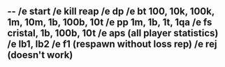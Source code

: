 --
/e start
/e kill reap
/e dp
/e bt 100, 10k, 100k, 1m, 10m, 1b, 100b, 10t
/e pp 1m, 1b, 1t, 1qa
/e fs  cristal, 1b, 100b, 10t
/e aps (all player statistics)
/e lb1, lb2
/e f1 (respawn without loss rep)
/e rej (doesn't work)
--
